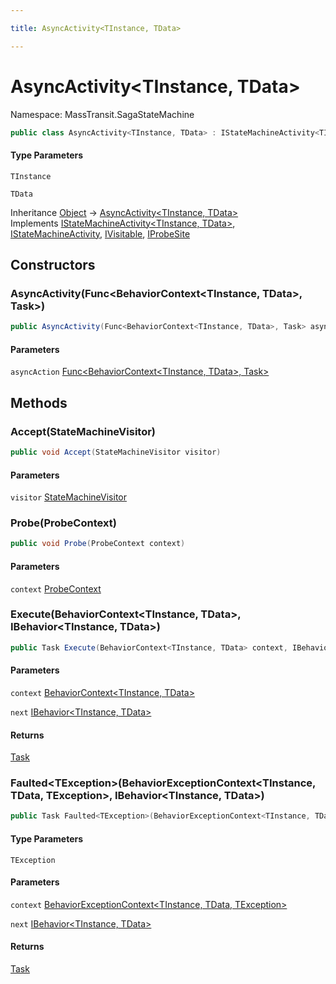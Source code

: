 ```yaml
---

title: AsyncActivity<TInstance, TData>

---
```


# AsyncActivity\<TInstance, TData\>

Namespace: MassTransit.SagaStateMachine

```csharp
public class AsyncActivity<TInstance, TData> : IStateMachineActivity<TInstance, TData>, IStateMachineActivity, IVisitable, IProbeSite
```

#### Type Parameters

`TInstance`<br/>

`TData`<br/>

Inheritance [Object](https://learn.microsoft.com/en-us/dotnet/api/system.object) → [AsyncActivity\<TInstance, TData\>](../masstransit-sagastatemachine/asyncactivity-2)<br/>
Implements [IStateMachineActivity\<TInstance, TData\>](../../masstransit-abstractions/masstransit/istatemachineactivity-2), [IStateMachineActivity](../../masstransit-abstractions/masstransit/istatemachineactivity), [IVisitable](../../masstransit-abstractions/masstransit/ivisitable), [IProbeSite](../../masstransit-abstractions/masstransit/iprobesite)

## Constructors

### **AsyncActivity(Func\<BehaviorContext\<TInstance, TData\>, Task\>)**

```csharp
public AsyncActivity(Func<BehaviorContext<TInstance, TData>, Task> asyncAction)
```

#### Parameters

`asyncAction` [Func\<BehaviorContext\<TInstance, TData\>, Task\>](https://learn.microsoft.com/en-us/dotnet/api/system.func-2)<br/>

## Methods

### **Accept(StateMachineVisitor)**

```csharp
public void Accept(StateMachineVisitor visitor)
```

#### Parameters

`visitor` [StateMachineVisitor](../../masstransit-abstractions/masstransit/statemachinevisitor)<br/>

### **Probe(ProbeContext)**

```csharp
public void Probe(ProbeContext context)
```

#### Parameters

`context` [ProbeContext](../../masstransit-abstractions/masstransit/probecontext)<br/>

### **Execute(BehaviorContext\<TInstance, TData\>, IBehavior\<TInstance, TData\>)**

```csharp
public Task Execute(BehaviorContext<TInstance, TData> context, IBehavior<TInstance, TData> next)
```

#### Parameters

`context` [BehaviorContext\<TInstance, TData\>](../../masstransit-abstractions/masstransit/behaviorcontext-2)<br/>

`next` [IBehavior\<TInstance, TData\>](../../masstransit-abstractions/masstransit/ibehavior-2)<br/>

#### Returns

[Task](https://learn.microsoft.com/en-us/dotnet/api/system.threading.tasks.task)<br/>

### **Faulted\<TException\>(BehaviorExceptionContext\<TInstance, TData, TException\>, IBehavior\<TInstance, TData\>)**

```csharp
public Task Faulted<TException>(BehaviorExceptionContext<TInstance, TData, TException> context, IBehavior<TInstance, TData> next)
```

#### Type Parameters

`TException`<br/>

#### Parameters

`context` [BehaviorExceptionContext\<TInstance, TData, TException\>](../../masstransit-abstractions/masstransit/behaviorexceptioncontext-3)<br/>

`next` [IBehavior\<TInstance, TData\>](../../masstransit-abstractions/masstransit/ibehavior-2)<br/>

#### Returns

[Task](https://learn.microsoft.com/en-us/dotnet/api/system.threading.tasks.task)<br/>
